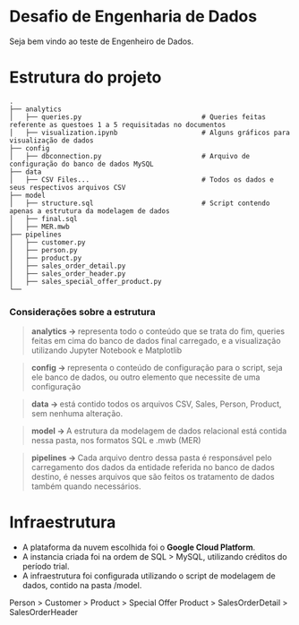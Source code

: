 # Desafio de Engenharia de Dados
Seja bem vindo ao teste de Engenheiro de Dados.

<h1>Estrutura do projeto</h1>

    .
    ├── analytics                             
    │   ├── queries.py                              # Queries feitas referente as questoes 1 a 5 requisitadas no documentos
    │   ├── visualization.ipynb                     # Alguns gráficos para visualização de dados
    ├── config
    │   ├── dbconnection.py                         # Arquivo de configuração do banco de dados MySQL
    ├── data                                        
    │   ├── CSV Files...                            # Todos os dados e seus respectivos arquivos CSV
    ├── model
    │   ├── structure.sql                           # Script contendo apenas a estrutura da modelagem de dados
    │   ├── final.sql                               
    │   ├── MER.mwb                                 
    ├── pipelines
    │   ├── customer.py
    │   ├── person.py
    │   ├── product.py
    │   ├── sales_order_detail.py
    │   ├── sales_order_header.py
    │   ├── sales_special_offer_product.py
    └── 

<h3>Considerações sobre a estrutura</h3>
    
><b>analytics -> </b> representa todo o conteúdo que se trata do fim, queries feitas em cima do banco de dados final carregado, e a visualização utilizando Jupyter Notebook e Matplotlib

><b>config -> </b>representa o conteúdo de configuração para o script, seja ele banco de dados, ou outro elemento que necessite de uma configuração

><b>data -> </b> está contido todos os arquivos CSV, Sales, Person, Product, sem nenhuma alteração.
                              
><b>model -> </b> A estrutura da modelagem de dados relacional está contida nessa pasta, nos formatos SQL e .mwb (MER)                              
    
><b>pipelines -> </b> Cada arquivo dentro dessa pasta é responsável pelo carregamento dos dados da entidade referida no banco de dados destino, é nesses arquivos que são feitos os tratamento de dados também quando necessários.

<h1>Infraestrutura</h1>
<ul>
    <li>A plataforma da nuvem escolhida foi o <b>Google Cloud Platform</b>.</li>
    <li>A instancia criada foi na ordem de SQL > MySQL, utilizando créditos do período trial.</li>
    <li>A infraestrutura foi configurada utilizando o script de modelagem de dados, contido na pasta /model.</li>
</ul>
Person > Customer > Product > Special Offer Product > SalesOrderDetail > SalesOrderHeader

